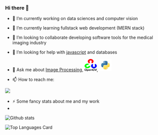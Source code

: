 ### Hi there 👋

<!--
**jlulloaa/jlulloaa** is a ✨ _special_ ✨ repository because its `README.md` (this file) appears on your GitHub profile.

Here are some ideas to get you started: -->

- 🔭 I’m currently working on data sciences and computer vision
- 🌱 I’m currently learning fullstack web development (MERN stack)
- 👯 I’m looking to collaborate developing software tools for the medical imaging industry
- 🤔 I’m looking for help with [javascript](https://github.com/github/explore/tree/main/topics/javascript) and databases
- 💬 Ask me about [Image Processing](https://en.wikipedia.org/wiki/Digital_image_processing), <a href="https://opencv.org/"> <img height="40" src="https://github.com/github/explore/blob/main/topics/opencv/opencv.png"></a>, <a href="https://www.python.org/"> <img height="40" src="https://github.com/github/explore/blob/main/topics/python/python.png"></a>

- 📫 How to reach me: 

<a href="https://www.linkedin.com/in/joseulloa/" target="_blank"> <img src="https://img.shields.io/badge/LinkedIn-0077B5?style=for-the-badge&logo=linkedin&logoColor=white"> </a>
- ⚡ Some fancy stats about me and my work
- 
![Github stats](https://github-readme-stats.vercel.app/api?username=jlulloaa&theme=highcontrast&show_icons=true&count_private=true)

![Top Languages Card](https://github-readme-stats.vercel.app/api/top-langs/?username=jlulloaa)
